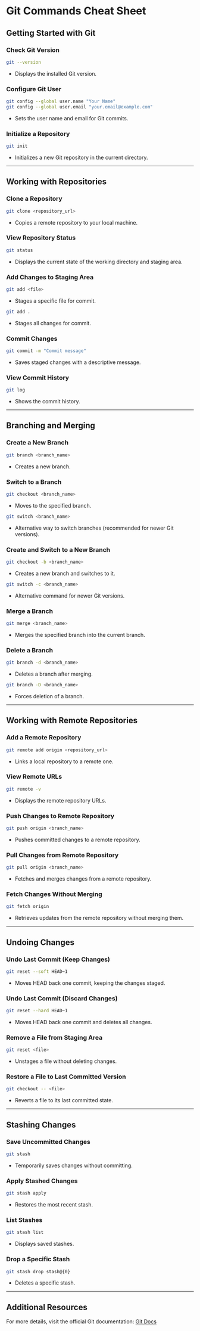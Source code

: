 # Git Commands Cheat Sheet

## Getting Started with Git

### Check Git Version
```sh
git --version
```
- Displays the installed Git version.

### Configure Git User
```sh
git config --global user.name "Your Name"
git config --global user.email "your.email@example.com"
```
- Sets the user name and email for Git commits.

### Initialize a Repository
```sh
git init
```
- Initializes a new Git repository in the current directory.

---

## Working with Repositories

### Clone a Repository
```sh
git clone <repository_url>
```
- Copies a remote repository to your local machine.

### View Repository Status
```sh
git status
```
- Displays the current state of the working directory and staging area.

### Add Changes to Staging Area
```sh
git add <file>
```
- Stages a specific file for commit.

```sh
git add .
```
- Stages all changes for commit.

### Commit Changes
```sh
git commit -m "Commit message"
```
- Saves staged changes with a descriptive message.

### View Commit History
```sh
git log
```
- Shows the commit history.

---

## Branching and Merging

### Create a New Branch
```sh
git branch <branch_name>
```
- Creates a new branch.

### Switch to a Branch
```sh
git checkout <branch_name>
```
- Moves to the specified branch.

```sh
git switch <branch_name>
```
- Alternative way to switch branches (recommended for newer Git versions).

### Create and Switch to a New Branch
```sh
git checkout -b <branch_name>
```
- Creates a new branch and switches to it.

```sh
git switch -c <branch_name>
```
- Alternative command for newer Git versions.

### Merge a Branch
```sh
git merge <branch_name>
```
- Merges the specified branch into the current branch.

### Delete a Branch
```sh
git branch -d <branch_name>
```
- Deletes a branch after merging.

```sh
git branch -D <branch_name>
```
- Forces deletion of a branch.

---

## Working with Remote Repositories

### Add a Remote Repository
```sh
git remote add origin <repository_url>
```
- Links a local repository to a remote one.

### View Remote URLs
```sh
git remote -v
```
- Displays the remote repository URLs.

### Push Changes to Remote Repository
```sh
git push origin <branch_name>
```
- Pushes committed changes to a remote repository.

### Pull Changes from Remote Repository
```sh
git pull origin <branch_name>
```
- Fetches and merges changes from a remote repository.

### Fetch Changes Without Merging
```sh
git fetch origin
```
- Retrieves updates from the remote repository without merging them.

---

## Undoing Changes

### Undo Last Commit (Keep Changes)
```sh
git reset --soft HEAD~1
```
- Moves HEAD back one commit, keeping the changes staged.

### Undo Last Commit (Discard Changes)
```sh
git reset --hard HEAD~1
```
- Moves HEAD back one commit and deletes all changes.

### Remove a File from Staging Area
```sh
git reset <file>
```
- Unstages a file without deleting changes.

### Restore a File to Last Committed Version
```sh
git checkout -- <file>
```
- Reverts a file to its last committed state.

---

## Stashing Changes

### Save Uncommitted Changes
```sh
git stash
```
- Temporarily saves changes without committing.

### Apply Stashed Changes
```sh
git stash apply
```
- Restores the most recent stash.

### List Stashes
```sh
git stash list
```
- Displays saved stashes.

### Drop a Specific Stash
```sh
git stash drop stash@{0}
```
- Deletes a specific stash.

---

## Additional Resources
For more details, visit the official Git documentation: [Git Docs](https://git-scm.com/doc)
